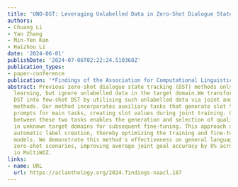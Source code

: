 ```yaml
---
title: 'UNO-DST: Leveraging Unlabelled Data in Zero-Shot Dialogue State Tracking'
authors:
- Chuang Li
- Yan Zhang
- Min-Yen Kan
- Haizhou Li
date: '2024-06-01'
publishDate: '2024-07-06T02:22:24.510368Z'
publication_types:
- paper-conference
publication: '*Findings of the Association for Computational Linguistics: NAACL 2024*'
abstract: Previous zero-shot dialogue state tracking (DST) methods only apply transfer
  learning, but ignore unlabelled data in the target domain.We transform zero-shot
  DST into few-shot DST by utilising such unlabelled data via joint and self-training
  methods. Our method incorporates auxiliary tasks that generate slot types as inverse
  prompts for main tasks, creating slot values during joint training. Cycle consistency
  between these two tasks enables the generation and selection of quality samples
  in unknown target domains for subsequent fine-tuning. This approach also facilitates
  automatic label creation, thereby optimizing the training and fine-tuning of DST
  models. We demonstrate this method′s effectiveness on general language models in
  zero-shot scenarios, improving average joint goal accuracy by 8% across all domains
  in MultiWOZ.
links:
- name: URL
  url: https://aclanthology.org/2024.findings-naacl.187
---
```

